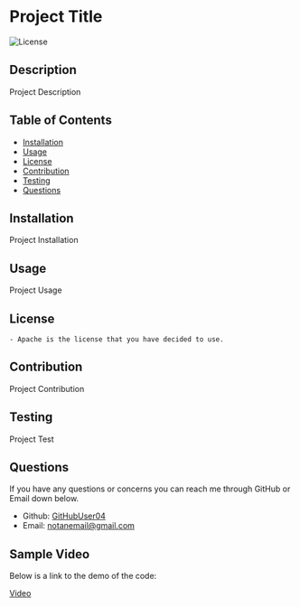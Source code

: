 # Project Title
![License](https://img.shields.io/badge/License-Apache-informational)

## Description

Project Description

## Table of Contents
- [Installation](#installation)
- [Usage](#usage)
- [License](#license)
- [Contribution](#contribution)
- [Testing](#testing)
- [Questions](#questions)

## Installation

Project Installation

## Usage

Project Usage

## License

    - Apache is the license that you have decided to use.
  

## Contribution

Project Contribution

## Testing

Project Test

## Questions

If you have any questions or concerns you can reach me through GitHub or Email down below.

- Github: [GitHubUser04](https://github.com/GitHubUser04)
- Email: [notanemail@gmail.com](mailto:notanemail@gmail.com) 

## Sample Video

Below is a link to the demo of the code:

[Video](https://drive.google.com/file/d/1N-s1pYtAJ9KNR_6ZET4ww_5uiTI76jxe/view)
